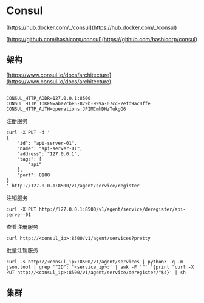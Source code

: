 # Consul

[https://hub.docker.com/_/consul](https://hub.docker.com/_/consul)

[https://github.com/hashicorp/consul](https://github.com/hashicorp/consul)

## 架构

[https://www.consul.io/docs/architecture](https://www.consul.io/docs/architecture)

## 

```
CONSUL_HTTP_ADDR=127.0.0.1:8500
CONSUL_HTTP_TOKEN=aba7cbe5-879b-999a-07cc-2efd9ac0ffe
CONSUL_HTTP_AUTH=operations:JPIMCmhDHzTukgO6
```

注册服务
```
curl -X PUT -d '
{
    "id": "api-server-01",
    "name": "api-server-01",
    "address": "127.0.0.1",
    "tags": [
        "api"
    ],
    "port": 8180
}
' http://127.0.0.1:8500/v1/agent/service/register
```

注销服务
```
curl -X PUT http://127.0.0.1:8500/v1/agent/service/deregister/api-server-01
```

查看注册服务
```
curl http://<consul_ip>:8500/v1/agent/services?pretty
```

批量注销服务
```
curl -s http://<consul_ip>:8500/v1/agent/services | python3 -q -m json.tool | grep '"ID": "<service_ip>:' | awk -F '"' '{print "curl -X PUT http://<consul_ip>:8500/v1/agent/service/deregister/"$4}' | sh
```

## 集群
